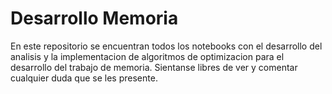 # Desarrollo Memoria
En este repositorio se encuentran todos los notebooks con el desarrollo del analisis y la implementacion de algoritmos de optimizacion para el desarrollo del trabajo de memoria.
Sientanse libres de ver y comentar cualquier duda que se les presente. 
